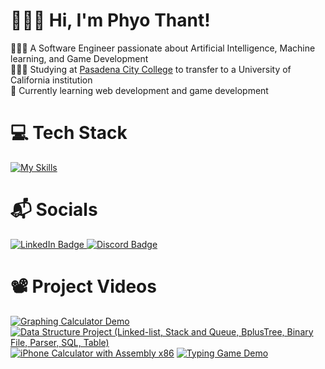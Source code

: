 # 🙋🏻‍♂️ Hi, I'm Phyo Thant!
👨🏻‍💻 A Software Engineer passionate about Artificial Intelligence, Machine learning, and Game Development<br/>
👨🏻‍🎓 Studying at [Pasadena City College](https://en.wikipedia.org/wiki/Pasadena_City_College) to transfer to a University of California institution<br/>
💭 Currently learning web development and game development<br/>

# 💻 Tech Stack
[![My Skills](https://skillicons.dev/icons?i=cpp,py,arduino,java,js,css,html)](https://skillicons.dev)

# 📬 Socials
<div id="badges">
  <a href= "https://www.linkedin.com/in/phyo-thant-ba0701253">
    <img src="https://img.shields.io/badge/LinkedIn-blue?style=for-the-badge&logo=linkedin&logoColor=white" alt="LinkedIn Badge"/>
  </a>
  <a href="https://discordid.netlify.app/?id=418373777873829890">
    <img src="https://img.shields.io/badge/Discord-blue?style=for-the-badge&logo=discord&logoColor=white" alt="Discord Badge"/>
  </a>
</div>

# 📽️ Project Videos
[![Graphing Calculator Demo](https://ytcards.demolab.com/?id=RbQpmkbzOAI&title=Graphing+Calculator+Demo&lang=en&timestamp=1683743855&background_color=%230d1117&title_color=%23ffffff&stats_color=%23dedede&max_title_lines=1&width=250&border_radius=5&duration=17 "Graphing Calculator Demo")](https://youtu.be/RbQpmkbzOAI)
[![Data Structure Project (Linked-list, Stack and Queue, BplusTree, Binary File, Parser, SQL, Table)](https://ytcards.demolab.com/?id=2pizsEKHbJU&title=Data+Structure+Project&lang=en&timestamp=1670831280&background_color=%230d1117&title_color=%23ffffff&stats_color=%23dedede&max_title_lines=1&width=250&border_radius=5&duration=105 "Data Structure Project (Linked-list, Stack and Queue, BplusTree, Binary File, Parser, SQL, Table)")](https://youtu.be/2pizsEKHbJU)
[![iPhone Calculator with Assembly x86](https://ytcards.demolab.com/?id=NC6vwg5ld2M&title=iPhone+Calculator+with+Assembly+x86&lang=en&timestamp=1683744394&background_color=%230d1117&title_color=%23ffffff&stats_color=%23dedede&max_title_lines=1&width=250&border_radius=5&duration=233 "iPhone Calculator with Assembly x86")](https://youtu.be/NC6vwg5ld2M)
[![Typing Game Demo](https://ytcards.demolab.com/?id=qofZkrQc83M&title=Typing+Game+Demo&lang=en&timestamp=1683744945&background_color=%230d1117&title_color=%23ffffff&stats_color=%23dedede&max_title_lines=1&width=250&border_radius=5&duration=61 "Typing Game Demo")](https://youtu.be/qofZkrQc83M)
